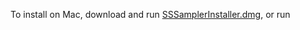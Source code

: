 To install on Mac, download and run [SSSamplerInstaller.dmg](https://github.com/hayekn/ssSampler/raw/main/SSSamplerInstaller.dmg?download=), or run 
